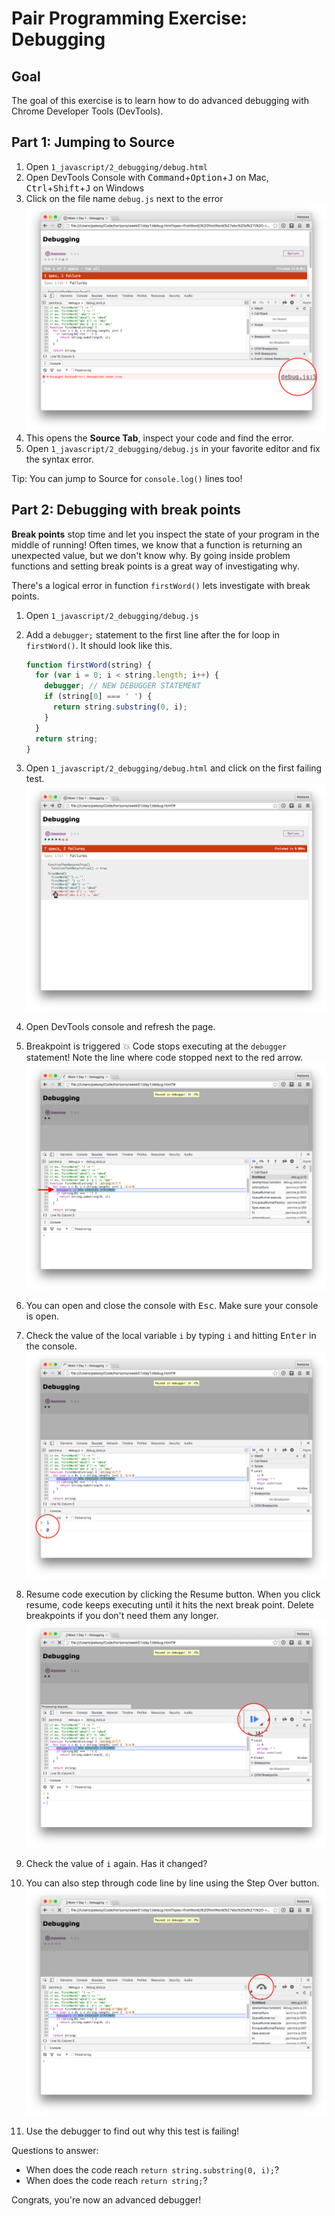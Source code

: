 # Pair Programming Exercise: Debugging

## Goal

The goal of this exercise is to learn how to do advanced debugging with Chrome Developer Tools (DevTools).

## Part 1: Jumping to Source

1. Open `1_javascript/2_debugging/debug.html`
2. Open DevTools Console with <kbd>Command</kbd>+<kbd>Option</kbd>+<kbd>J</kbd> on Mac, <kbd>Ctrl</kbd>+<kbd>Shift</kbd>+<kbd>J</kbd> on Windows
3. Click on the file name `debug.js` next to the error
  ![debug console](img/debug%20console.png)
4. This opens the **Source Tab**, inspect your code and find the error.
5. Open `1_javascript/2_debugging/debug.js` in your favorite editor and fix the syntax error.

Tip: You can jump to Source for `console.log()` lines too!

## Part 2: Debugging with break points

**Break points** stop time and let you inspect the state of your program in the
middle of running! Often times, we know that a function is returning an unexpected
value, but we don't know why. By going inside problem functions and setting break
points is a great way of investigating why.

There's a logical error in function `firstWord()` lets investigate with
break points.

1. Open `1_javascript/2_debugging/debug.js`
2. Add a `debugger;` statement to the first line after the for loop in `firstWord()`. It should look like this.

    ```javascript
    function firstWord(string) {
      for (var i = 0; i < string.length; i++) {
        debugger; // NEW DEBUGGER STATEMENT
        if (string[0] === ' ') {
          return string.substring(0, i);
        }
      }
      return string;
    }
    ```

3. Open `1_javascript/2_debugging/debug.html` and click on the first failing test.
  ![debug click failingf](img/debug%20click%20failing.png)
4. Open DevTools console and refresh the page.
5. Breakpoint is triggered :boom: Code stops executing at the `debugger` statement! Note the line where code stopped next to the red arrow.
  ![debug break](img/debug%20break%20point.png)
6. You can open and close the console with <kbd>Esc</kbd>. Make sure your console is open.
7. Check the value of the local variable `i` by typing `i` and hitting <kbd>Enter</kbd> in the console.
  ![debug break point](img/debug%20break%20point%20console.png)
8. Resume code execution by clicking the Resume button. When you click resume, code keeps executing until it hits the next break point. Delete breakpoints if you don't need them any longer.
  ![debug resume](img/debug%20resume.png)
9. Check the value of `i` again. Has it changed?
10. You can also step through code line by line using the Step Over button.
  ![debug step](img/debug%20step.png)
11. Use the debugger to find out why this test is failing!

Questions to answer:

* When does the code reach `return string.substring(0, i);`?
* When does the code reach `return string;`?

Congrats, you're now an advanced debugger!
